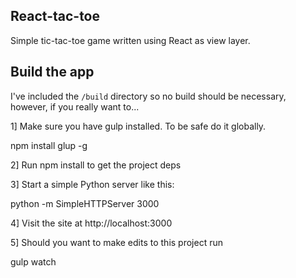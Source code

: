 React-tac-toe
----
Simple tic-tac-toe game written using React as view layer.


Build the app
----

I've included the `/build` directory so no build should be necessary,
however, if you really want to...

1] Make sure you have gulp installed. To be safe do it globally.

npm install glup -g

2] Run npm install to get the project deps

3] Start a simple Python server like this:

python -m SimpleHTTPServer 3000

4] Visit the site at http://localhost:3000

5] Should you want to make edits to this project run

gulp watch
